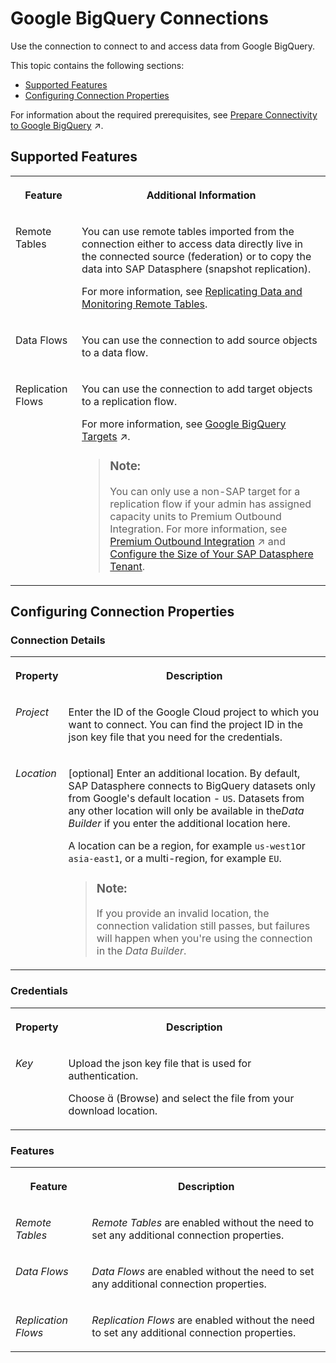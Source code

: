 <!-- loio30ed77de13864368bdc596099b37ed70 -->

<link rel="stylesheet" type="text/css" href="../css/sap-icons.css"/>

# Google BigQuery Connections

Use the connection to connect to and access data from Google BigQuery. 



This topic contains the following sections:

-   [Supported Features](google-bigquery-connections-30ed77d.md#loio30ed77de13864368bdc596099b37ed70__GBQ_usage)
-   [Configuring Connection Properties](google-bigquery-connections-30ed77d.md#loio30ed77de13864368bdc596099b37ed70__connection_properties)

For information about the required prerequisites, see [Prepare Connectivity to Google BigQuery](https://help.sap.com/viewer/935116dd7c324355803d4b85809cec97/DEV_CURRENT/en-US/529cef1eee6a45a69ae4e51951718900.html "To be able to successfully validate and use a connection to a Google BigQuery data source for remote tables, certain preparations have to be made.") :arrow_upper_right:.



<a name="loio30ed77de13864368bdc596099b37ed70__GBQ_usage"/>

## Supported Features


<table>
<tr>
<th valign="top">

Feature

</th>
<th valign="top">

Additional Information

</th>
</tr>
<tr>
<td valign="top">

Remote Tables

</td>
<td valign="top">

You can use remote tables imported from the connection either to access data directly live in the connected source \(federation\) or to copy the data into SAP Datasphere \(snapshot replication\).

For more information, see [Replicating Data and Monitoring Remote Tables](../Data-Integration-Monitor/replicating-data-and-monitoring-remote-tables-4dd95d7.md). 

</td>
</tr>
<tr>
<td valign="top">

Data Flows

</td>
<td valign="top">

You can use the connection to add source objects to a data flow.

</td>
</tr>
<tr>
<td valign="top">

Replication Flows

</td>
<td valign="top">

You can use the connection to add target objects to a replication flow.

For more information, see [Google BigQuery Targets](https://help.sap.com/viewer/24f836070a704022a40c15442163e5cf/DEV_CURRENT/en-US/56d4472a0e1f44d58e07ca26ab666328.html "If you use Google BigQuery as the target for your replication flow, you need to consider the following additional specifics and conditions.") :arrow_upper_right:.

> ### Note:  
> You can only use a non-SAP target for a replication flow if your admin has assigned capacity units to Premium Outbound Integration. For more information, see [Premium Outbound Integration](https://help.sap.com/viewer/24f836070a704022a40c15442163e5cf/DEV_CURRENT/en-US/4e9c6acb5d6a43fa9a6471837399e71c.html "To use a non-SAP target in a replication flow, you need premium outbound integration.") :arrow_upper_right: and [Configure the Size of Your SAP Datasphere Tenant](https://help.sap.com/docs/SAP_DATASPHERE/9f804b8efa8043539289f42f372c4862/33f8ef4ec359409fb75925a68c23ebc3.html).



</td>
</tr>
</table>



<a name="loio30ed77de13864368bdc596099b37ed70__connection_properties"/>

## Configuring Connection Properties



### Connection Details


<table>
<tr>
<th valign="top">

Property

</th>
<th valign="top">

Description

</th>
</tr>
<tr>
<td valign="top">

*Project* 

</td>
<td valign="top">

Enter the ID of the Google Cloud project to which you want to connect. You can find the project ID in the json key file that you need for the credentials. 

</td>
</tr>
<tr>
<td valign="top">

*Location* 

</td>
<td valign="top">

\[optional\] Enter an additional location. By default, SAP Datasphere connects to BigQuery datasets only from Google's default location - `US`. Datasets from any other location will only be available in the*Data Builder* if you enter the additional location here. 

A location can be a region, for example `us-west1`or `asia-east1`, or a multi-region, for example `EU`.

> ### Note:  
> If you provide an invalid location, the connection validation still passes, but failures will happen when you're using the connection in the *Data Builder*.



</td>
</tr>
</table>



### Credentials


<table>
<tr>
<th valign="top">

Property

</th>
<th valign="top">

Description

</th>
</tr>
<tr>
<td valign="top">

*Key* 

</td>
<td valign="top">

Upload the json key file that is used for authentication.

Choose <span class="SAP-icons-V5"></span> \(Browse\) and select the file from your download location.

</td>
</tr>
</table>



### Features


<table>
<tr>
<th valign="top">

Feature

</th>
<th valign="top">

Description

</th>
</tr>
<tr>
<td valign="top">

*Remote Tables*

</td>
<td valign="top">

*Remote Tables* are enabled without the need to set any additional connection properties. 

</td>
</tr>
<tr>
<td valign="top">

*Data Flows*

</td>
<td valign="top">

*Data Flows* are enabled without the need to set any additional connection properties. 

</td>
</tr>
<tr>
<td valign="top">

*Replication Flows*

</td>
<td valign="top">

*Replication Flows* are enabled without the need to set any additional connection properties. 

</td>
</tr>
</table>

